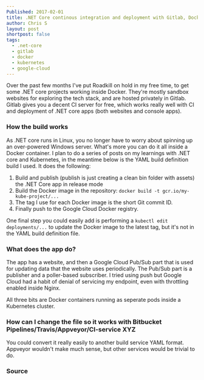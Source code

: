 ```yaml
---
Published: 2017-02-01
title: .NET Core continous integration and deployment with Gitlab, Docker, Kubernetes and Google Cloud
author: Chris S
layout: post
shortpost: false
tags:
  - .net-core
  - gitlab
  - docker
  - kubernetes
  - google-cloud
---
```


Over the past few months I've put Roadkill on hold in my free time, to get some .NET core projects working inside Docker. They're mostly sandbox websites for exploring the tech stack, and are hosted privately in Gitlab. Gitlab gives you a decent CI server for free, which works really well with CI and deployment of .NET core apps (both websites and console apps).

<!--more-->

### How the build works

As .NET core runs in Linux, you no longer have to worry about spinning up an over-powered Windows server. What's more you can do it all inside a Docker container. I plan to do a series of posts on my learnings with .NET core and Kubernetes, in the meantime below is the YAML build definition build I used. It does the following:

1. Build and publish (publish is just creating a clean bin folder with assets) the .NET Core app in release mode
2. Build the Docker image in the repository: `docker build -t gcr.io/my-kube-project/...`
3. The tag I use for each Docker image is the short Git commit ID.
4. Finally push to the Google Cloud Docker registry.

One final step you could easily add is performing a `kubectl edit deployments/...` to update the Docker image to the latest tag, but it's not in the YAML build definition file.

### What does the app do?

The app has a website, and then a Google Cloud Pub/Sub part that is used for updating data that the website uses periodically. The Pub/Sub part is a publisher and a poller-based subscriber. I tried using push but Google Cloud had a habit of denial of servicing my endpoint, even with throttling enabled inside Nginx.

All three bits are Docker containers running as seperate pods inside a Kubernetes cluster.

### How can I change the file so it works with Bitbucket Pipelines/Travis/Appveyor/CI-service XYZ

You could convert it really easily to another build service YAML format. Appveyor wouldn't make much sense, but other services would be trivial to do.

### Source

<script src="https://gist.github.com/yetanotherchris/7be82856f3240776a880d3bf540bf844.js"></script>
   